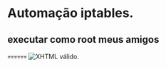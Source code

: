 # Automação iptables. 
## executar como root meus amigos
:skull::skull::skull::skull::skull::skull:
![XHTML válido](https://github.com/cloudbyteelias/tables/blob/master/eDg2MFs.gif).

